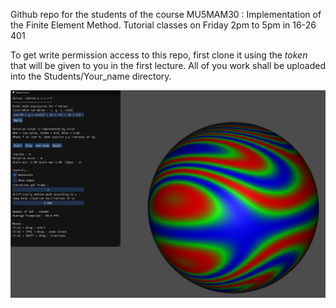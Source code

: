 Github repo for the students of the course MU5MAM30 : Implementation of the Finite Element Method.
Tutorial classes on Friday 2pm to 5pm in 16-26 401

To get write permission access to this repo, first clone it using the _token_ that 
will be given to you in the first lecture. All of you work shall be uploaded into
the Students/Your_name directory.

![test_viewer](./data/test_viewer.jpg?raw=true "Test FEM viewer")
